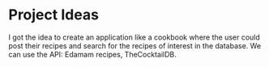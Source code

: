# Project Ideas

I got the idea to create an application like a cookbook where the user could post their recipes and search for the recipes of interest in the database. 
We can use the API: Edamam recipes, TheCocktailDB.
